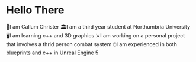 # Hello There

👋I am Callum Christer
🏛️I am a third year student at Northumbria University
🖥️I am learning c++ and 3D graphics 
⚔️I am working on a personal project that involves a thrid person combat system
🖱️I am experienced in both blueprints and c++ in Unreal Engine 5


